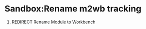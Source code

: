 # Sandbox:Rename m2wb tracking

1.  REDIRECT [Rename Module to Workbench](Rename_Module_to_Workbench.md)
